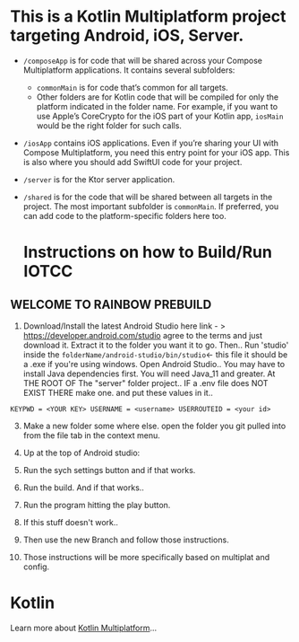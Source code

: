 # This is a Kotlin Multiplatform project targeting Android, iOS, Server.

* `/composeApp` is for code that will be shared across your Compose Multiplatform applications.
  It contains several subfolders:
  - `commonMain` is for code that’s common for all targets.
  - Other folders are for Kotlin code that will be compiled for only the platform indicated in the folder name.
    For example, if you want to use Apple’s CoreCrypto for the iOS part of your Kotlin app,
    `iosMain` would be the right folder for such calls.

* `/iosApp` contains iOS applications. Even if you’re sharing your UI with Compose Multiplatform, 
  you need this entry point for your iOS app. This is also where you should add SwiftUI code for your project.

* `/server` is for the Ktor server application.

* `/shared` is for the code that will be shared between all targets in the project.
  The most important subfolder is `commonMain`. If preferred, you can add code to the platform-specific folders here too.

  # Instructions on how to Build/Run IOTCC

## WELCOME TO RAINBOW PREBUILD

1. Download/Install the latest Android Studio
here link - > https://developer.android.com/studio
agree to the terms and just download it. 
Extract it to the folder you want it to go.
Then.. Run 'studio' inside the 
`folderName/android-studio/bin/studio`<- this file
it should be a .exe if you're using windows.
Open Android Studio..
You may have to install Java dependencies first. 
You will need Java_11 and greater.
At THE ROOT OF The "server" folder project..
IF a .env file does NOT EXIST THERE
make one.
and put these values in it..

`KEYPWD = <YOUR KEY>
USERNAME = <username>
USERROUTEID = <your id>`

3. Make a new folder some where else. 
open the folder you git pulled into from the 
file tab in the context menu.

4. Up at the top of Android studio:
5. Run the sych settings button and if that works.
6. Run the build. And if that works..
7. Run the program hitting the play button.
8. If this stuff doesn't work..
9. Then use the new Branch and follow those instructions.
10. Those instructions will be more specifically based on multiplat and config.
   
   # Kotlin

Learn more about [Kotlin Multiplatform](https://www.jetbrains.com/help/kotlin-multiplatform-dev/get-started.html)…
